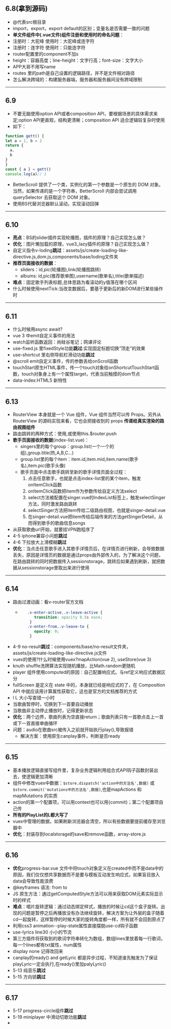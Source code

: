 ## 6.8(拿到源码) ##
- @代表src根目录
- import，export，export default的区别；变量名是否需要一致的问题
- **单文件组件中(.vue文件)组件注册和使用时的命名问题**：
- 注册时：大驼峰 使用时：大驼峰或连字符
- 注册时：连字符 使用时：只能连字符
- router配置里的component不加s
- height：容器高度；line-height：文字行高；font-size：文字大小
- APP大哥不用写name
- routes 里的path是自己设置的逻辑路径，并不是文件相对路径
- 怎么解决跨域的：构建服务器端，服务器和服务器间没有跨域限制

---

## 6.9 ##
- 不要无脑使用option API或者composition API，要根据场景的具体需求来定;option API更直观，结构更清晰；composition API 适合逻辑较复杂时使用
- 如下：
```javascript
function gett() {
let a = 1, b = 2
return {
  a,
  b
}
}
const { a } = gett()
console.log(a)// 1
```
- BetterScroll 提供了一个类，实例化的第一个参数是一个原生的 DOM 对象。当然，如果传递的是一个字符串，BetterScroll 内部会尝试调用 querySelector 去获取这个 DOM 对象。
- 使用BS代替浏览器默认滚动，实现滚动回弹

---

## 6.10 ##
- **亮点**：BS的slider插件实现轮播图，插件的原理？自己实现怎么做？
- **优化**：图片懒加载的原理，vue3_lazy插件的原理？自己实现怎么做？
- 自定义指令v-loding**跳过**：assets/js/create-loading-like-directive.js,dom.js,components/base/loding文件夹
- **推荐页面接收的数据**：
  - sliders：id,pic(轮播图),link(轮播图跳转)  
  - albums: id,pic(推荐歌单图),username(歌单名),title(歌单描述)
- **难点**：固定歌手列表标题,总体思路为看滚动的y值落在哪个区间
- 什么时候使用nextTick:当改变数据后，要基于更新后的新DOM进行某些操作时

---

## 6.11 ##
- 什么时候用async await?
- vue 3 中emit自定义事件的用法
- watch监听函数返回：尚硅谷笔记；网课评论
- use-fixed.js 里fixedStyle功能**跳过**:实现固定标题切换“顶走”的效果
- use-shortcut 里右侧导航栏滑动功能**跳过**
- @scroll emit自定义事件，传的参数丢给onScroll函数
- touchStart原生HTML事件，传一个touch对象给onShortcutTouchStart函数，touch对象身上有一个属性target，代表当前触摸的dom节点
- data-index:HTML5 新特性

---

## 6.13 ##
- RouterView 本身就是一个 Vue 组件，Vue 组件当然可以传 Props。另外从 RouterView 的源码实现来看，它也会把接收到的 props **传递给真实渲染的路由视图组件**
- 路由跳转的两种方式：使用<router-link></router-link>,或使用this.$router.push
- **歌手页面接收的数据**(index-list.vue)：
  - singers里的每个group：group.list(一个一个的组),group.title(热,A,B,C...)
  - group.list里的每个item：item.id,item.mid,item.name(歌手名),item.pic(歌手头像)
  - 歌手页面中点击歌手跳转至新的歌手详情页面全过程：
    1. 点击任意歌手，也就是点击index-list里的某个item，触发onItemClick函数
    2. onItemClick函数把item作为参数传给自定义方法select
    3. select方法被配置在singer.vue的IndexList标签上，触发selectSinger方法，同时激发路由跳转
    4. selectSinger方法把item传给二级路由视图，也就是singer-detail.vue
    5. 在singer-detail.vue把item传给后端传来的方法getSingerDetail，从而得到歌手的歌曲信息songs
- 从获取歌曲url开始，就要挂VPN跑程序了
- 4-5 iphone兼容小问题**跳过**
- 4-6 下拉放大上滑模糊**跳过**
- **优化**：当点击任意歌手进入其歌手详情页后，在详情页进行刷新，会导致数据丢失，原因是详情页的数据是通过props由外部传入的，为了解决这个问题，在路由跳转的同时把数据传入sessionstorage，跳转后如果遇到刷新，就把数据从sessionstorage里取出来进行使用

---

## 6.14 ##
- 路由过渡动画：看v-router官方文档
  - ```css
       .v-enter-active,.v-leave-active {
          transition: opacity 0.5s ease;
        }
       .v-enter-from,.v-leave-to {
          opacity: 0;
        }
    ```
- 4-9 no-result**跳过**：components/base/no-result文件夹，assets/js/create-loading-like-directive.js文件
- vuex的使用?什么时候使用vuex?mapAction(vue 2), useStore(vue 3)
- knuth shuffle洗牌算法实现随机播放，比Math.random更随机
- player 组件使用computed的原因：自己配置响应式。与ref定义响应式数据区分
- fullScreen 是定义在 state 中的，本身就已经是响应式的了，在 Composition API 中就应该用计算属性获取它，这也是官方的文档推荐的方式
- l L 大小写查错一小时
- 当歌曲暂停时，切换到下一首要自动播放
- 当歌曲非主动停止播放时，记得更新状态
- **优化**：两个边界，歌曲列表为空直接return；歌曲列表只有一首歌点击上一首或下一首直接单曲循环
- 问题：audio在歌曲src被传入之前就开始执行play(),导致报错
  - 解决方案：使用原生canplay事件，判断是否ready

---

## 6.15 ##
- 基本播放逻辑直接写组件里，复杂业务逻辑利用组合式API钩子函数封装出去，使逻辑更加清晰
- 组件中修改vuex中数据：`$store.dispatch('action中的方法名',数据)` 或 `$store.commit('mutations中的方法名',数据)`,也是mapActions 和 mapMutations 的实质
- action的第一个配置项，可以用context也可以用{commit}；第二个配置项自己传
- **所有的PlayList的L都大写了**
- vuex中管理的数据，如果刷新浏览器会清空，所以有些数据要提前缓存至浏览器中
- **优化**：封装存到localstorage的save和remove函数，array-store.js

---

## 6.16 ##
- **优化**progress-bar.vue 文件中将touch对象定义在created中而不是data中的原因，我们仅仅想共享数据而不是要与模板互动发生响应式，如果盲目放入data会导致性能浪费
- @keyframes 语法: from to 
- JS 原生方法：通过getComputedStyle方法可以用来获取DOM元素实际显示时的样式
- **难点**：唱片旋转逻辑：通过动态绑定样式，播放的时候让cd这个盒子旋转。出现的问题是暂停之后再播放没有办法继续旋转，解决方案为让外层的盒子随着cd一起旋转，这样暂停的时候大家的旋转角度都一样，所有就不会回到原点了
- 利用css3 animation--play-state属性直接摆脱use-cd钩子函数
- use-lyrics line30 小小的节流
- 第三方插件将获取到的歌词字符串转化为数组，数组lines里放着每一行歌词，每一个lines都有txt属性，num属性
- display none 记得改回来
- canplay的ready() and getLyric 都是异步过程，不知道谁先触发为了保证playLyric一定会执行,在ready()里加palyLyric()
- 5-13 纯音乐**跳过**
- 5-15 方向锁**跳过**

---

## 6.17 ##
- 5-17 progress-circle组件**跳过**
- 5-19 miniplayer 中滑动切歌功能**跳过**
- 
